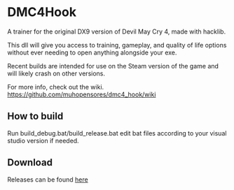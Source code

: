 # DMC4Hook #
A trainer for the original DX9 version of Devil May Cry 4, made with hacklib.

This dll will give you access to training, gameplay, and quality of life options without ever needing to open anything alongside your exe.

Recent builds are intended for use on the Steam version of the game and will likely crash on other versions.

For more info, check out the wiki.
https://github.com/muhopensores/dmc4_hook/wiki

## How to build ##
Run build_debug.bat/build_release.bat edit bat files according to your visual studio version if needed.

## Download ##
Releases can be found [here](https://github.com/muhopensores/dmc4_hook/releases)
